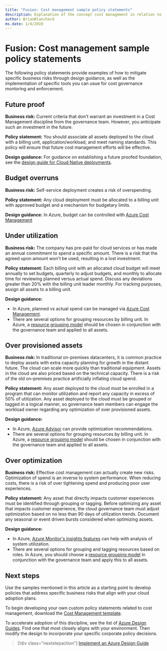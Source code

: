 ```yaml
---
title: "Fusion: Cost management sample policy statements"
description: Explanation of the concept cost management in relation to cloud governance
author: BrianBlanchard
ms.date: 1/4/2019
---
```


# Fusion: Cost management sample policy statements

The following policy statements provide examples of how to mitigate specific business risks through design guidance, as well as the implementation of specific tools you can usue for cost governance montoring and enforcement.

## Future proof

**Business risk:** Current criteria that don't warrant an investment in a Cost Management discipline from the governance team. However, you anticipate such an investment in the future.

**Policy statement:** You should associate all assets deployed to the cloud with a billing unit, application/workload, and meet naming standards. This policy will ensure that future cost management efforts will be effective.

**Design guidance:** For guidance on establishing a future proofed foundation, see the [design guide for Cloud Native deployments](../design-guides/future-proof.md).

## Budget overruns

**Business risk:** Self-service deployment creates a risk of overspending.

**Policy statement:** Any cloud deployment must be allocated to a billing unit with approved budget and a mechanism for budgetary limits.

**Design guidance:** In Azure, budget can be controlled with [Azure Cost Management](/azure/cost-management/manage-budgets)

## Under utilization

**Business risk:** The company has pre-paid for cloud services or has made an annual commitment to spend a specific amount. There is a risk that the agreed upon amount won't be used, resulting in a lost investment.

**Policy statement:** Each billing unit with an allocated cloud budget will meet annually to set budgets, quarterly to adjust budgets, and monthly to allocate time for reviewing planned versus actual spend. Discuss any deviations greater than 20% with the billing unit leader monthly. For tracking purposes, assign all assets to a billing unit.

**Design guidance:**

* In Azure, planned vs actual spend can be managed via [Azure Cost Management](/azure/cost-management/quick-acm-cost-analysis). 
* There are several options for grouping resources by billing unit. In Azure, a [resource grouping model](../../infrastructure/resource-grouping.md) should be chosen in conjunction with the governance team and applied to all assets.

## Over provisioned assets

**Business risk:** In traditional on-premises datacenters, it is common practice to deploy assets with extra capacity planning for growth in the distant future. The cloud can scale more quickly than traditional equipment. Assets in the cloud are also priced based on the technical capacity. There is a risk of the old on-premises practice artificially inflating cloud spend.

**Policy statement:** Any asset deployed to the cloud must be enrolled in a program that can monitor utilization and report any capacity in excess of 50% of utilization. Any asset deployed to the cloud must be grouped or tagged in a logical manner, so governance team members can engage the workload owner regarding any optimization of over provisioned assets.

**Design guidance:**

* In Azure, [Azure Advisor](/azure/advisor/advisor-cost-recommendations) can provide optimization recommendations.
* There are several options for grouping resources by billing unit. In Azure, a [resource grouping model](../../infrastructure/resource-grouping.md) should be chosen in conjunction with the governance team and applied to all assets.

## Over optimization

**Business risk:** Effective cost management can actually create new risks. Optimization of spend is an inverse to system performance. When reducing costs, there is a risk of over tightening spend and producing poor user experiences.

**Policy statement:** Any asset that directly impacts customer experiences must be identified through grouping or tagging. Before optimizing any asset that impacts customer experience, the cloud governance team must adjust optimization based on no less than 90 days of utilization trends. Document any seasonal or event driven bursts considered when optimizing assets.

**Design guidance:**

* In Azure, [Azure Monitor's insights features](/azure/azure-monitor/insights/vminsights-performance) can help with analysis of system utilization.
* There are several options for grouping and tagging resources based on roles. In Azure, you should choose a [resource grouping model](../../infrastructure/resource-grouping.md) in conjunction with the governance team and apply this to all assets.

## Next steps

Use the samples mentioned in this article as a starting point to develop policies that address specific business risks that align with your cloud adoption plans.

To begin developing your own custom policy statements related to cost management, download the [Cost Management template](template.md).

To accelerate adoption of this discipline, see the list of [Azure Design Guides](../design-guides/overview.md). Find one that most closely aligns with your environment. Then modify the design to incorporate your specific corporate policy decisions.

> [!div class="nextstepaction"]
> [Implement an Azure Design Guide](../design-guides/overview.md)
